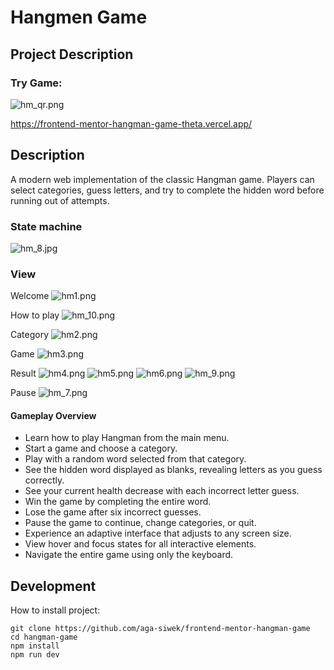 # Hangmen Game

## Project Description

### Try Game:
![hm_qr.png](src/assets/hm_qr.png)

https://frontend-mentor-hangman-game-theta.vercel.app/

## Description
A modern web implementation of the classic Hangman game.
Players can select categories, guess letters, and try to complete the hidden word before running out of attempts.

### State machine
![hm_8.jpg](src/assets/hm_8.jpg)

### View
Welcome
![hm1.png](src/assets/hm1.png)

How to play
![hm_10.png](src/assets/hm_10.png)


Category
![hm2.png](src/assets/hm2.png)

Game
![hm3.png](src/assets/hm3.png)

Result
![hm4.png](src/assets/hm4.png)
![hm5.png](src/assets/hm5.png)
![hm6.png](src/assets/hm6.png)
![hm_9.png](src/assets/hm_9.png)

Pause
![hm_7.png](src/assets/hm_7.png)

#### Gameplay Overview
- Learn how to play Hangman from the main menu.
- Start a game and choose a category.
- Play with a random word selected from that category.
- See the hidden word displayed as blanks, revealing letters as you guess correctly.
- See your current health decrease with each incorrect letter guess.
- Win the game by completing the entire word.
- Lose the game after six incorrect guesses.
- Pause the game to continue, change categories, or quit.
- Experience an adaptive interface that adjusts to any screen size.
- View hover and focus states for all interactive elements.
- Navigate the entire game using only the keyboard.

## Development

How to install project:

```
git clone https://github.com/aga-siwek/frontend-mentor-hangman-game
cd hangman-game
npm install
npm run dev
```
